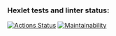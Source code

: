 ### Hexlet tests and linter status:
[![Actions Status](https://github.com/Sizikov-Ilya/frontend-project-44/actions/workflows/hexlet-check.yml/badge.svg)](https://github.com/Sizikov-Ilya/frontend-project-44/actions)
[![Maintainability](https://api.codeclimate.com/v1/badges/92bd90d61d5dc7aace1a/maintainability)](https://codeclimate.com/github/Sizikov-Ilya/frontend-project-44/maintainability)